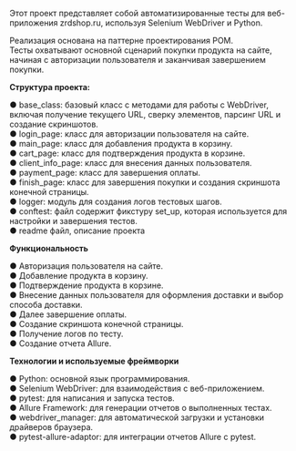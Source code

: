 Этот проект представляет собой автоматизированные тесты для веб-приложения zrdshop.ru, используя Selenium WebDriver и Python.

Реализация основана на паттерне проектирования POM.  
Тесты охватывают основной сценарий покупки продукта на сайте, начиная с авторизации пользователя и заканчивая завершением покупки.

**Структура проекта:**

● base_class: базовый класс с методами для работы с WebDriver,  
включая получение текущего URL, сверку элементов, парсинг URL и создание скриншотов.  
● login_page: класс для авторизации пользователя на сайте.  
● main_page: класс для добавления продукта в корзину.  
● cart_page: класс для подтверждения продукта в корзине.  
● client_info_page: класс для внесения данных пользователя.  
● payment_page: класс для завершения оплаты.  
● finish_page: класс для завершения покупки и создания скриншота конечной страницы.  
● logger: модуль для создания логов тестовых шагов.  
● conftest: файл содержит фикстуру set_up, которая используется для настройки и завершения тестов.  
● readme файл, описание проекта

**Функциональность**

● Авторизация пользователя на сайте.  
● Добавление продукта в корзину.  
● Подтверждение продукта в корзине.  
● Внесение данных пользователя для оформления доставки и выбор способа доставки.  
● Далее завершение оплаты.  
● Создание скриншота конечной страницы.  
● Получение логов по тесту.  
● Создание отчета Allure.

**Технологии и используемые фреймворки**

● Python: основной язык программирования.  
● Selenium WebDriver: для взаимодействия с веб-приложением.  
● pytest: для написания и запуска тестов.  
● Allure Framework: для генерации отчетов о выполненных тестах.  
● webdriver_manager: для автоматической загрузки и установки драйверов браузера.  
● pytest-allure-adaptor: для интеграции отчетов Allure с pytest.  